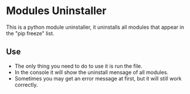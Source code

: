 # Modules Uninstaller

This is a python module uninstaller, it uninstalls all modules that appear in the "pip freeze" list.

## Use

- The only thing you need to do to use it is run the file.
- In the console it will show the uninstall mensage of all modules.
- Sometimes you may get an error message at first, but it will still work correctly.

